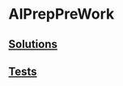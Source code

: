 # AIPrepPreWork
## [Solutions](https://github.com/jimxj/AIPrepPreWork/tree/master/src/main/java/com/jim/interviewbit)
## [Tests](https://github.com/jimxj/AIPrepPreWork/tree/master/src/test/java/com/jim/interviewbit)
